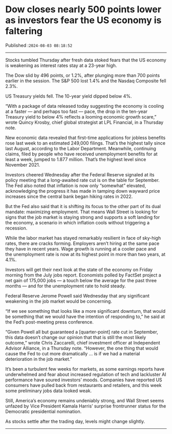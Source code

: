 # Dow closes nearly 500 points lower as investors fear the US economy is faltering

Published :`2024-08-03 08:18:52`

---

Stocks tumbled Thursday after fresh data stoked fears that the US economy is weakening as interest rates stay at a 23-year high.

The Dow slid by 496 points, or 1.2%, after plunging more than 700 points earlier in the session. The S&P 500 lost 1.4% and the Nasdaq Composite fell 2.3%.

US Treasury yields fell. The 10-year yield dipped below 4%.

“With a package of data released today suggesting the economy is cooling at a faster — and perhaps too fast — pace, the drop in the ten-year Treasury yield to below 4% reflects a looming economic growth scare,” wrote Quincy Krosby, chief global strategist at LPL Financial, in a Thursday note.

New economic data revealed that first-time applications for jobless benefits rose last week to an estimated 249,000 filings. That’s the highest tally since last August, according to the Labor Department. Meanwhile, continuing claims, filed by people who have received unemployment benefits for at least a week, jumped to 1.877 million. That’s the highest level since November 2021.

Investors cheered Wednesday after the Federal Reserve signaled at its policy meeting that a long-awaited rate cut is on the table for September. The Fed also noted that inflation is now only “somewhat” elevated, acknowledging the progress it has made in tamping down wayward price increases since the central bank began hiking rates in 2022.

But the Fed also said that it is shifting its focus to the other part of its dual mandate: maximizing employment. That means Wall Street is looking for signs that the job market is staying strong and supports a soft landing for the economy, a scenario in which inflation cools without triggering a recession.

While the labor market has stayed remarkably resilient in face of sky-high rates, there are cracks forming. Employers aren’t hiring at the same pace they have in recent years. Wage growth is running at a cooler pace and the unemployment rate is now at its highest point in more than two years, at 4.1%.

Investors will get their next look at the state of the economy on Friday morning from the July jobs report. Economists polled by FactSet project a net gain of 175,000 jobs — a touch below the average for the past three months — and for the unemployment rate to hold steady.

Federal Reserve Jerome Powell said Wednesday that any significant weakening in the job market would be concerning.

“If we see something that looks like a more significant downturn, that would be something that we would have the intention of responding to,” he said at the Fed’s post-meeting press conference.

“Given Powell all but guaranteed a [quarter-point] rate cut in September, this data doesn’t change our opinion that that is still the most likely outcome,” wrote Chris Zaccarelli, chief investment officer at Independent Advisor Alliance, in a Thursday note. “However, the one thing that would cause the Fed to cut more dramatically … is if we had a material deterioration in the job market.”

It’s been a turbulent few weeks for markets, as some earnings reports have underwhelmed and fear about increased regulation of tech and lackluster AI performance have soured investors’ moods. Companies have reported US consumers have pulled back from restaurants and retailers, and this week some preliminary jobs data looked weak.

Still, America’s economy remains undeniably strong, and Wall Street seems unfazed by Vice President Kamala Harris’ surprise frontrunner status for the Democratic presidential nomination.

As stocks settle after the trading day, levels might change slightly.

---

